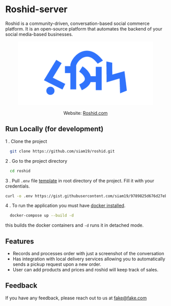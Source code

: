 
# Roshid-server

Roshid is a community-driven, conversation-based social commerce platform. It is an open-source platform that automates the backend of your social media-based businesses.
<p align="center">
    <img src="frontend\src\assets\roshid-logo-bn.png"
        height="200">
</p>
<p align="center">Website:  <a href="https://roshid.com" alt="website"> Roshid.com</a>
</p>


## Run Locally (for development)

1 . Clone the project

```bash
  git clone https://github.com/siam19/roshid.git
```

2 . Go to the project directory

```bash
  cd roshid
```
3 . Pull `.env` file [template](https://gist.github.com/siam19/9789825d676d27ebc24212b51d127556) in root directory of the project. Fill it with your credentials. 

```bash
curl -o .env https://gist.githubusercontent.com/siam19/9789825d676d27ebc24212b51d127556/raw/fa195912faece84ac55347c77271116b02e37bd2/roshid_env_file
```

4 . To run the application you must have [docker installed](https://docs.docker.com/engine/install/).
```bash
  docker-compose up --build -d
```
this builds the docker containers and `-d` runs it in detached mode. 




## Features

- Records and processes order with just a screenshot of the conversation 
- Has integration with local delivery services allowing you to automatically sends a pickup request upon a new order. 
- User can add products and prices and roshid will keep track of sales.
## Feedback

If you have any feedback, please reach out to us at fake@fake.com

